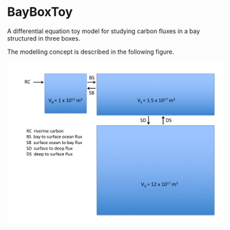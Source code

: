 # BayBoxToy

A differential equation toy model for studying carbon fluxes in a bay structured in three boxes.

The modelling concept is described in the following figure.


![image](baybox.png)
